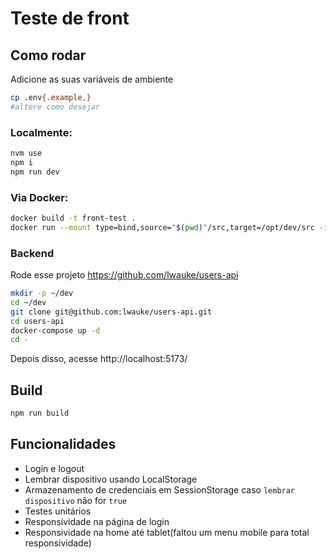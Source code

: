 # Teste de front

## Como rodar

Adicione as suas variáveis de ambiente

```bash
cp .env{.example,}
#altere como desejar
```

### Localmente:

```bash
nvm use
npm i
npm run dev
```

### Via Docker:

```bash
docker build -t front-test .
docker run --mount type=bind,source="$(pwd)"/src,target=/opt/dev/src -it -p 5173:5173 front-test
```

### Backend

Rode esse projeto
https://github.com/lwauke/users-api

```bash
mkdir -p ~/dev
cd ~/dev
git clone git@github.com:lwauke/users-api.git
cd users-api
docker-compose up -d
cd -
```

Depois disso, acesse http://localhost:5173/

## Build

```bash
npm run build
```

## Funcionalidades

- Login e logout
- Lembrar dispositivo usando LocalStorage
- Armazenamento de credenciais em SessionStorage caso `lembrar dispositivo` não for `true`
- Testes unitários
- Responsividade na página de login
- Responsividade na home até tablet(faltou um menu mobile para total responsividade)
